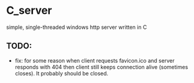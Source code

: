 # C_server
simple, single-threaded windows http server written in C

## TODO:
- fix: for some reason when client requests favicon.ico and server responds with 404 then client still keeps connection alive (sometimes closes). It probably should be closed.